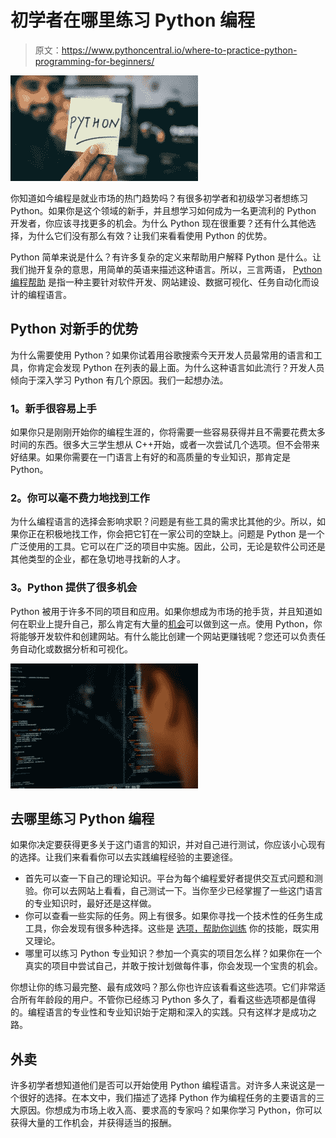 # 初学者在哪里练习 Python 编程

> 原文：<https://www.pythoncentral.io/where-to-practice-python-programming-for-beginners/>

[![practice python programming](img/26d92d8f601f13a5a4aa2615205572cc.png)](https://www.pythoncentral.io/wp-content/uploads/2022/09/hitesh-choudhary-D9Zow2REm8U-unsplash-scaled.jpg)

你知道如今编程是就业市场的热门趋势吗？有很多初学者和初级学习者想练习 Python。如果你是这个领域的新手，并且想学习如何成为一名更流利的 Python 开发者，你应该寻找更多的机会。为什么 Python 现在很重要？还有什么其他选择，为什么它们没有那么有效？让我们来看看使用 Python 的优势。

Python 简单来说是什么？有许多复杂的定义来帮助用户解释 Python 是什么。让我们抛开复杂的意思，用简单的英语来描述这种语言。所以，三言两语， [Python 编程帮助](https://www.programmingassignment.net/services/python-assignment-help/) 是指一种主要针对软件开发、网站建设、数据可视化、任务自动化而设计的编程语言。

## Python 对新手的优势

为什么需要使用 Python？如果你试着用谷歌搜索今天开发人员最常用的语言和工具，你肯定会发现 Python 在列表的最上面。为什么这种语言如此流行？开发人员倾向于深入学习 Python 有几个原因。我们一起想办法。

### 1。新手很容易上手

如果你只是刚刚开始你的编程生涯的[](https://www.forbes.com/sites/tomtaulli/2020/07/24/python-language-what-you-need-to-know/?sh=41f540caa922)，你将需要一些容易获得并且不需要花费太多时间的东西。很多大三学生想从 C++开始，或者一次尝试几个选项。但不会带来好结果。如果你需要在一门语言上有好的和高质量的专业知识，那肯定是 Python。

### 2。你可以毫不费力地找到工作

为什么编程语言的选择会影响求职？问题是有些工具的需求比其他的少。所以，如果你正在积极地找工作，你会把它钉在一家公司的空缺上。问题是 Python 是一个广泛使用的工具。它可以在广泛的项目中实施。因此，公司，无论是软件公司还是其他类型的企业，都在急切地寻找新的人才。

### 3。Python 提供了很多机会

Python 被用于许多不同的项目和应用。如果你想成为市场的抢手货，并且知道如何在职业上提升自己，那么肯定有大量的[机会](https://www.pythoncentral.io/why-python/)可以做到这一点。使用 Python，你将能够开发软件和创建网站。有什么能比创建一个网站更赚钱呢？您还可以负责任务自动化或数据分析和可视化。

[![where to practice](img/03d775b2b0580827a0277c2f84100e28.png)](https://www.pythoncentral.io/wp-content/uploads/2022/09/charlesdeluvio-pjAH2Ax4uWk-unsplash-scaled.jpg)

## 去哪里练习 Python 编程

如果你决定要获得更多关于这门语言的知识，并对自己进行测试，你应该小心现有的选择。让我们来看看你可以去实践编程经验的主要途径。

*   首先可以查一下自己的理论知识。平台为每个编程爱好者提供交互式问题和测验。你可以去网站上看看，自己测试一下。当你至少已经掌握了一些这门语言的专业知识时，最好还是这样做。
*   你可以查看一些实际的任务。网上有很多。如果你寻找一个技术性的任务生成工具，你会发现有很多种选择。这些是 [选项，帮助你训练](https://www.bloomberg.com/company/values/tech-at-bloomberg/python/) 你的技能，既实用又理论。
*   哪里可以练习 Python 专业知识？参加一个真实的项目怎么样？如果你在一个真实的项目中尝试自己，并敢于按计划做每件事，你会发现一个宝贵的机会。

你想让你的练习最完整、最有成效吗？那么你也许应该看看这些选项。它们非常适合所有年龄段的用户。不管你已经练习 Python 多久了，看看这些选项都是值得的。编程语言的专业性和专业知识始于定期和深入的实践。只有这样才是成功之路。

## 外卖

许多初学者想知道他们是否可以开始使用 Python 编程语言。对许多人来说这是一个很好的选择。在本文中，我们描述了选择 Python 作为编程任务的主要语言的三大原因。你想成为市场上收入高、要求高的专家吗？如果你学习 Python，你可以获得大量的工作机会，并获得适当的报酬。